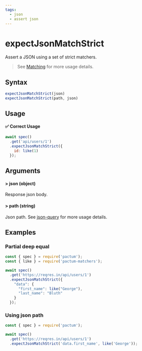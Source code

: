 ```yaml
---
tags:
  - json
  - assert json
---
```


# expectJsonMatchStrict

Assert a JSON using a set of strict matchers.

> See [Matching](/guides/matching) for more usage details.

## Syntax

```js
expectJsonMatchStrict(json)
expectJsonMatchStrict(path, json)
```

## Usage

#### ✅  Correct Usage

```js 
await spec()
  .get('api/users/1')
  .expectJsonMatchStrict({ 
    id: like(1)
  });
```

## Arguments

#### > json (object)

Response json body.

#### > path (string)

Json path. See [json-query](https://www.npmjs.com/package/json-query) for more usage details.

## Examples

### Partial deep equal 

```js
const { spec } = require('pactum');
const { like } = require('pactum-matchers');

await spec()
  .get('https://reqres.in/api/users/1')
  .expectJsonMatchStrict({
    "data": {
      "first_name": like("George"),
      "last_name": "Bluth"
    }
  });
```

### Using json path

```js
const { spec } = require('pactum');

await spec()
  .get('https://reqres.in/api/users/1')
  .expectJsonMatchStrict('data.first_name', like('George'));
```